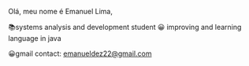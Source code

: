 Olá, meu nome é Emanuel Lima,

 📚systems analysis and development student
 😀 improving and learning language in java
   
 😀gmail contact: emanueldez22@gmail.com
 
 
     
 
